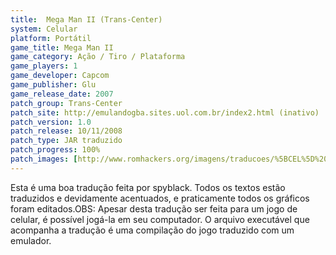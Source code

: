 ```yaml
---
title:  Mega Man II (Trans-Center)
system: Celular
platform: Portátil
game_title: Mega Man II
game_category: Ação / Tiro / Plataforma
game_players: 1
game_developer: Capcom
game_publisher: Glu
game_release_date: 2007
patch_group: Trans-Center
patch_site: http://emulandogba.sites.uol.com.br/index2.html (inativo)
patch_version: 1.0
patch_release: 10/11/2008
patch_type: JAR traduzido
patch_progress: 100%
patch_images: [http://www.romhackers.org/imagens/traducoes/%5BCEL%5D%20Mega%20Man%20II%20-%20Trans-Center%20-%201.png,http://www.romhackers.org/imagens/traducoes/%5BCEL%5D%20Mega%20Man%20II%20-%20Trans-Center%20-%202.png,http://www.romhackers.org/imagens/traducoes/%5BCEL%5D%20Mega%20Man%20II%20-%20Trans-Center%20-%203.png]
---
```

Esta é uma boa tradução feita por spyblack. Todos os textos estão traduzidos e devidamente acentuados, e praticamente todos os gráficos foram editados.OBS: Apesar desta tradução ser feita para um jogo de celular, é possível jogá-la em seu computador. O arquivo executável que acompanha a tradução é uma compilação do jogo traduzido com um emulador.